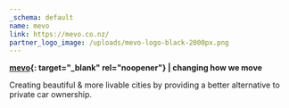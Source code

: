 ```yaml
---
_schema: default
name: mevo
link: https://mevo.co.nz/
partner_logo_image: /uploads/mevo-logo-black-2000px.png
---
```

**[mevo](https://mevo.co.nz/){: target="_blank" rel="noopener"} \| changing how we move**

Creating beautiful & more livable cities by providing a better alternative to private car ownership.